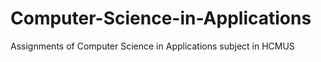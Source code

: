 # Computer-Science-in-Applications
Assignments of Computer Science in Applications subject in HCMUS
